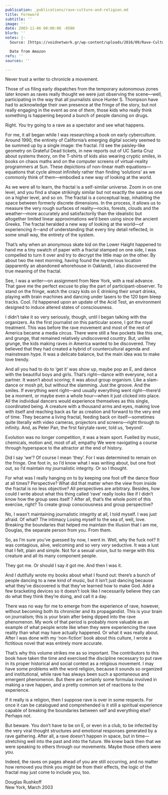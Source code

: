 ```yaml
---
publication: _publications/rave-culture-and-religion.md
title: Foreword
subtitle: ''
image: ''
date: 2003-11-06 00:00:00 -0500
blurb: ''
notes: |-
  Source: [https://voidnetwork.gr/wp-content/uploads/2016/09/Rave-Culture-and-Religion-edited-by-Graham-St.-John.pdf](https://voidnetwork.gr/wp-content/uploads/2016/09/Rave-Culture-and-Religion-edited-by-Graham-St.-John.pdf "https://voidnetwork.gr/wp-content/uploads/2016/09/Rave-Culture-and-Religion-edited-by-Graham-St.-John.pdf")

  Date from Amazon
refs: ''
sources: ''

---
```

Never trust a writer to chronicle a movement. 

Those of us filing early dispatches from the temporary autonomous zones later known as raves really thought we were just observing the scene—well, participating in the way that all journalists since Hunter S. Thompson have had to acknowledge their own presence at the fringe of the story, but not really engaging in the event as one of _them_, those kids who really think something is happening beyond a bunch of people dancing on drugs. 

Right. _You_ try going to a rave as a spectator and see what happens. 

For me, it all began while I was researching a book on early cyberculture. Around 1990, the entirety of California’s emerging digital society seemed to be summed up by a single image: the fractal. I’d see the paisley-like geometry on Grateful Dead tickets, in new reports out of UC Santa Cruz about systems theory, on the T-shirts of kids also wearing cryptic smiles, in books on chaos maths and on the computer screens of virtual-reality programmers at Sun. These depictions of non-linear math equations—equations that cycle almost infinitely rather than finding ‘solutions’ as we commonly think of them—embodied a new way of looking at the world. 

As we were all to learn, the fractal is a self-similar universe. Zoom in on one level, and you find a shape strikingly similar but not exactly the same as one on a higher level, and so on. The fractal is a conceptual leap, inhabiting the space between formerly discrete dimensions. In the process, it allows us to measure the very rough surfaces of reality—rocks, forests, clouds and the weather—more accurately and satisfactorily than the idealistic but altogether limited linear approximations we’d been using since the ancient Greeks. The fractal heralded a new way of looking at the world—of experiencing it—and of understanding that every tiny detail reflected, in some small way, the entirety of the system. 

That’s why when an anonymous skate kid on the Lower Haight happened to hand me a tiny swatch of paper with a fractal stamped on one side, I was compelled to turn it over and try to decrypt the little map on the other. By about two the next morning, having found the mysterious location (apparently an abandoned whorehouse in Oakland), I also discovered the true meaning of the fractal. 

See, I was a writer—on assignment from New York, with a real advance. That gave me the perfect excuse to play the part of participant-observer. To stand on the fringe, watch the crazy kids on E drinking their smart drinks, playing with brain machines and dancing under lasers to the 120 bpm bleep tracks. Cool. I’d happened upon an update of the Acid Test, an environment designed to induce altered states of consciousness. 

I didn’t take it so very seriously, though, until I began talking with the organizers. As the first journalist on this particular scene, I got the royal treatment. This was before the rave movement and most of the rest of America became a media circus. There were still a few pockets like this one, and grunge, that remained relatively undiscovered country. But, unlike grunge, the kids making raves in America wanted to be discovered. They believed that they had created a hybrid of countercultural agenda and mainstream hype. It was a delicate balance, but the main idea was to make love trendy.

And all you had to do to ‘get it’ was show up, maybe pop an E, and dance with the beautiful boys and girls. That’s right—dance with everyone, not a partner. It wasn’t about scoring; it was about group organism. Like a slam-dance or mosh pit, but without the slamming. Just the groove. And the smiles. If everything went right—and usually everything went right—there’d be a moment, or maybe even a whole hour—when it just clicked into place. All the individual dancers would experience themselves as this single, coordinated being. A creature with a thousand arms and eyes, making love with itself and reaching back as far as creation and forward to the very end of time. They became a living fractal, feeding back on itself—sometimes quite literally with video cameras, projectors and screens—right through to infinity. And, as Peter Pan, the first fairytale raver, told us, ‘beyond’. 

Evolution was no longer competition, it was a team sport. Fuelled by music, chemicals, motion and, most of all, empathy We were navigating a course through hyperspace to the attractor at the end of history. 

Did I say ‘we’? Of course I mean ‘they’. For I was determined to remain on the fringe. One foot in, so I’d know what I was writing about, but one foot out, so I’d maintain my journalistic integrity. Or so I thought. 

For what was I really hanging on to by keeping one foot off the dance floor at all times? Perspective? What did that matter when the view from inside the fractal is no less objective? All perspectives are arbitrary. Besides, how could I write about what this thing called ‘rave’ really looks like if I didn’t know how the group sees itself ? After all, that’s the whole point of this exercise, right? To create group consciousness and group perspective? 

No, I wasn’t maintaining journalistic integrity at all, I told myself. I was just afraid. Of what? The intimacy Losing myself to the sea of, well, love. Breaking the boundaries that helped me maintain the illusion that I am me, Douglas, the separate person from you. From them. 

So, as I’m sure you’ve guessed by now, I went in. Well, why the fuck not? It was contagious, alive, welcoming and so very _very_ seductive. It was a lust that I felt, plain and simple. Not for a sexual union, but to merge with this creature and all its many component people. 

They got me. Or should I say _it_ got me. And then I was it. 

And I dutifully wrote my books about what I found out: there’s a bunch of people dancing to a new kind of music, but it isn’t just dancing because what they’ve discovered is that they’ve learned how to make God. Add a few bracketing devices so it doesn’t look like I necessarily believe they can do what they think they’re doing, and call it a day. 

There was no way for me to emerge from the experience of rave, however, without becoming both its chronicler and its propagandist. This is your brain on journalism; this is your brain after being dipped into the rave phenomenon. My work of that period is probably more valuable as an example of what people wrote like when they were experiencing the rave reality than what may have actually happened. Or what it was really about. After I was done with my ‘non-fiction’ book about this culture, I wrote a fictitious novel that was entirely more accurate. 

That’s why this volume strikes me as so important. The contributors to this book have taken the time and exercised the discipline necessary to put rave in its proper historical and social context as a religious movement. I may have some problems with the word religion, because it sounds so organized and institutional, while rave has always been such a spontaneous and emergent phenomenon. But there are certainly some formulas involved in making a rave happen, and a pretty common set of reactions to the experience. 

If it really is a religion, then I suppose rave is over in some respects. For once it can be catalogued and comprehended is it still a spiritual experience capable of breaking the boundaries between self and everything else? Perhaps not. 

But beware. You don’t have to be on E, or even in a club, to be infected by the very viral thought structures and emotional responses generated by a rave gathering. After all, a rave doesn’t happen in space, but in time—stretching well into the past and into the future. We knew back then that we were speaking to others through our movements. Maybe those others were you. 

Indeed, the raves on pages ahead of you are still occurring, and no matter how removed you think you might be from their effects, the logic of the fractal may just come to include you, too. 

Douglas Rushkoff  
New York, March 2003